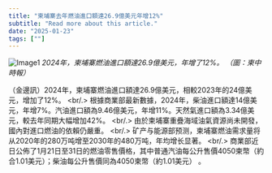 ```yaml
---
title: "柬埔寨去年燃油進口額達26.9億美元年增12%"
subtitle: "Read more about this article."
date: "2025-01-23"
tags: [""]
---
```


![Image1](/thumbnails/Cambodia-Fuel-Import.jpg "Meeting")
*2024年，柬埔寨燃油進口額達26.9億美元，年增了12%。 （圖：柬中時報）*

（金邊訊）2024年，柬埔寨燃油進口額達26.9億美元，相較2023年的24億美元，增加了12%。
<br/.>
根據商業部最新數據，2024年，柴油進口額達14億美元，年增7%。汽油進口額為9.46億美元，年增11%。天然氣進口額為3.34億美元，較去年同期大幅增加42%。
<br/.>
由於柬埔寨重疊海域油氣資源尚未開發，國內對進口燃油的依賴仍嚴重。
<br/.>
矿产与能源部预测，柬埔寨燃油需求量将从2020年的280万吨增至2030年的480万吨，年均增长显著。
<br/.>
商業部近日公佈了1月21日至31日的燃油零售價格，其中普通汽油每公升售價4050柬幣（約合1.01美元）；柴油每公升售價同為4050柬幣（約1.01美元） 。